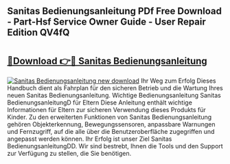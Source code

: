 ## Sanitas Bedienungsanleitung PDf Free Download - Part-Hsf Service Owner Guide - User Repair Edition QV4fQ

# <h2><a href="http://df2cu1.blite.top/?on=Sanitas+Bedienungsanleitung">🔗Download 👉🔴 Sanitas Bedienungsanleitung</a></h2>

[![Sanitas Bedienungsanleitung new download](https://i.imgur.com/lujVjoI.png)](http://df2cu1.blite.top/?on=Sanitas+Bedienungsanleitung)
Ihr Weg zum Erfolg Dieses Handbuch dient als Fahrplan für den sicheren Betrieb und die Wartung Ihres neuen Sanitas Bedienungsanleitung. Wichtige Bedienungsanleitung Sanitas BedienungsanleitungD für Eltern Diese Anleitung enthält wichtige Informationen für Eltern zur sicheren Verwendung dieses Produkts für Kinder. Zu den erweiterten Funktionen von Sanitas Bedienungsanleitung gehören Objekterkennung, Bewegungssensoren, anpassbare Warnungen und Fernzugriff, auf die alle über die Benutzeroberfläche zugegriffen und angepasst werden können. Ihr Erfolg ist unser Ziel Sanitas BedienungsanleitungDD. Wir sind bestrebt, Ihnen die Tools und den Support zur Verfügung zu stellen, die Sie benötigen.
